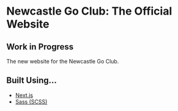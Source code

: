# Newcastle Go Club: The Official Website

## Work in Progress

The new website for the Newcastle Go Club.

## Built Using...

- [Next.js](https://nextjs.org/)
- [Sass (SCSS)](https://sass-lang.com/)

